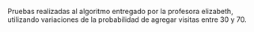 Pruebas realizadas al algoritmo entregado por la profesora elizabeth, utilizando variaciones de la probabilidad de agregar visitas entre 30 y 70.
